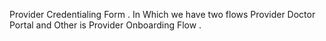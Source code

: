 Provider Credentialing Form . In Which we have two flows Provider Doctor Portal and Other is Provider Onboarding Flow .
